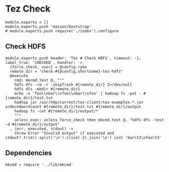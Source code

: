 
# Tez Check

    module.exports = []
    module.exports.push 'masson/bootstrap'
    # module.exports.push require('./index').configure

## Check HDFS

    module.exports.push header: 'Tez # Check HDFS', timeout: -1, label_true: 'CHECKED', handler: ->
      {force_check, user} = @config.ryba
      remote_dir = "check-#{@config.shortname}-tez-hdfs"
      @execute
        cmd: mkcmd.test @, """
        hdfs dfs -rm -r -skipTrash #{remote_dir} 2>/dev/null
        hdfs dfs -mkdir #{remote_dir}
        echo -e 'foo\\nbar\\nfoo\\nbar\\nfoo' | hadoop fs -put - #{remote_dir}/test.txt
        hadoop jar /usr/hdp/current/tez-client/tez-examples-*.jar orderedwordcount #{remote_dir}/test.txt #{remote_dir}/output
        hadoop fs -cat #{remote_dir}/output/*
        """
        unless_exec: unless force_check then mkcmd.test @, "hdfs dfs -test -d #{remote_dir}/output"
      , (err, executed, stdout) ->
        throw Error "Invalid output" if executed and stdout?.trim().split('\n').slice(-2).join('\n') isnt 'bar\t2\nfoo\t3'

## Dependencies

    mkcmd = require '../lib/mkcmd'
      
